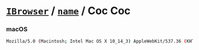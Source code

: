 # [`IBrowser`](/api/ua-parser-js/get-browser.md) / [`name`](../name.md) / Coc Coc

### macOS

```sh
Mozilla/5.0 (Macintosh; Intel Mac OS X 10_14_3) AppleWebKit/537.36 (KHTML, like Gecko) coc_coc_browser/78.0.129 Chrome/72.0.3626.129 Safari/537.36
```